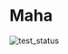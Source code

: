 # Maha

![test_status](https://github.com/TRoboto/maha/actions/workflows/ci.yml/badge.svg?branch=main&event=push)
